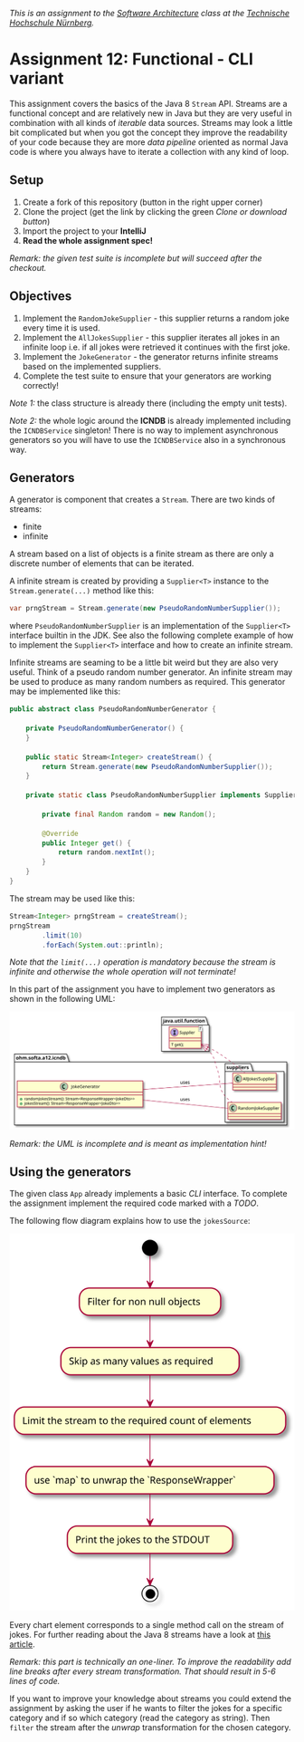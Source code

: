 _This is an assignment to the [Software Architecture](https://ohm-softa.github.io) class at the [Technische Hochschule Nürnberg](http://www.th-nuernberg.de)._

# Assignment 12: Functional - CLI variant


This assignment covers the basics of the Java 8 `Stream` API.
Streams are a functional concept and are relatively new in Java but they are very useful in combination with all kinds of _iterable_ data sources.
Streams may look a little bit complicated but when you got the concept they improve the readability of your code because they are more _data pipeline_ oriented as normal Java code is where you always have to iterate a collection with any kind of loop.

## Setup

1. Create a fork of this repository (button in the right upper corner)
1. Clone the project (get the link by clicking the green _Clone or download button_)
1. Import the project to your **IntelliJ**
1. **Read the whole assignment spec!**

_Remark: the given test suite is incomplete but will succeed after the checkout._

## Objectives

1. Implement the `RandomJokeSupplier` - this supplier returns a random joke every time it is used.
1. Implement the `AllJokesSupplier` - this supplier iterates all jokes in an infinite loop i.e. if all jokes were retrieved it continues with the first joke.
1. Implement the `JokeGenerator` - the generator returns infinite streams based on the implemented suppliers.
1. Complete the test suite to ensure that your generators are working correctly!

_Note 1:_ the class structure is already there (including the empty unit tests).

_Note 2:_ the whole logic around the **ICNDB** is already implemented including the `ICNDBService` singleton!
There is no way to implement asynchronous generators so you will have to use the `ICNDBService` also in a synchronous way.

## Generators

A generator is component that creates a `Stream`.
There are two kinds of streams:

* finite
* infinite

A stream based on a list of objects is a finite stream as there are only a discrete number of elements that can be iterated.

A infinite stream is created by providing a `Supplier<T>` instance to the `Stream.generate(...)` method like this:

```java
var prngStream = Stream.generate(new PseudoRandomNumberSupplier());
```

where `PseudoRandomNumberSupplier` is an implementation of the `Supplier<T>` interface builtin in the JDK.
See also the following complete example of how to implement the `Supplier<T>` interface and how to create an infinite stream.

Infinite streams are seaming to be a little bit weird but they are also very useful.
Think of a pseudo random number generator.
An infinite stream may be used to produce as many random numbers as required.
This generator may be implemented like this:

```java
public abstract class PseudoRandomNumberGenerator {

    private PseudoRandomNumberGenerator() {
    }

    public static Stream<Integer> createStream() {
        return Stream.generate(new PseudoRandomNumberSupplier());
    }

    private static class PseudoRandomNumberSupplier implements Supplier<Integer> {

        private final Random random = new Random();

        @Override
        public Integer get() {
            return random.nextInt();
        }
    }
}
```

The stream may be used like this:

```java
Stream<Integer> prngStream = createStream();
prngStream
        .limit(10)
        .forEach(System.out::println);
```

_Note that the `limit(...)` operation is mandatory because the stream is infinite and otherwise the whole operation will not terminate!_

In this part of the assignment you have to implement two generators as shown in the following UML:

![Generator spec](./assets/images/GeneratorSpec.svg)

_Remark: the UML is incomplete and is meant as implementation hint!_

## Using the generators

The given class `App` already implements a basic _CLI_ interface.
To complete the assignment implement the required code marked with a _TODO_.

The following flow diagram explains how to use the `jokesSource`:

![Stream flow](./assets/images/StreamFlow.svg)

Every chart element corresponds to a single method call on the stream of jokes.
For further reading about the Java 8 streams have a look at [this article](http://winterbe.com/posts/2014/07/31/java8-stream-tutorial-examples/).

_Remark: this part is technically an one-liner. To improve the readability add line breaks after every stream transformation. That should result in 5-6 lines of code._

If you want to improve your knowledge about streams you could extend the assignment by asking the user if he wants to filter the jokes for a specific category and if so which category (read the category as string).
Then `filter` the stream after the _unwrap_ transformation for the chosen category.
